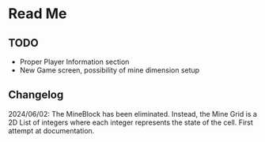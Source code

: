 # Read Me
## TODO
- Proper Player Information section
- New Game screen, possibility of mine dimension setup
## Changelog
2024/06/02: The MineBlock has been eliminated. Instead, the Mine Grid is a 2D List of integers where each integer
represents the state of the cell. First attempt at documentation.